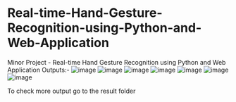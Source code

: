 # Real-time-Hand-Gesture-Recognition-using-Python-and-Web-Application
Minor Project - Real-time Hand Gesture Recognition using Python and Web Application
Outputs:-
![image](https://github.com/user-attachments/assets/9c77a9b0-2b11-443b-b649-2c39aa1d2ac0)
![image](https://github.com/user-attachments/assets/d9f7fda8-2418-4d0f-8268-bf11704f183d)
![image](https://github.com/user-attachments/assets/c3fc2e68-a8b4-4aaf-a958-d8c90bf9124c)
![image](https://github.com/user-attachments/assets/372cb43d-db0b-4987-a969-69a50a06ec2f)
![image](https://github.com/user-attachments/assets/8b305998-c426-4d99-b622-bfcbda19c2bc)
![image](https://github.com/user-attachments/assets/31fed6d1-dec9-47da-8de4-7a25f4fbced0)
![image](https://github.com/user-attachments/assets/dee164cb-7e83-4104-b714-14e4c0e05b0b)

To check more output go to the result folder
